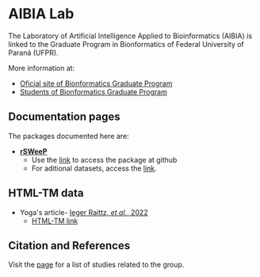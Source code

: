 # AIBIA Lab

The Laboratory of Artificial Intelligence Applied to Bioinformatics (AIBIA) is linked to the Graduate Program in Bionformatics of Federal University of Paraná (UFPR).

More information at: 

- [Oficial site of Bionformatics Graduate Program](http://www.bioinfo.ufpr.br/en/)
- [Students of Bionformatics Graduate Program](https://www.bioinfodiscentes.com.br/)


## Documentation pages

The packages documented here are:

- [**rSWeeP**](https://aibialab.github.io/rSWeeP)
  - Use the [link](https://github.com/CamilaPPerico/rSWeeP) to access the package at github
  - For aditional datasets, access the [link](https://github.com/CamilaPPerico/rSWeeP_datasets).


## HTML-TM data

- Yoga's article- [Ieger Raittz, *et al.*, 2022](https://doi.org/10.1101/2022.12.05.22282979)
  - [HTML-TM link](https://aibialab.github.io/HTMLTM_Yoga) 

## Citation and References 

Visit the [page](https://aibialab.github.io/citation) for a list of studies related to the group.


